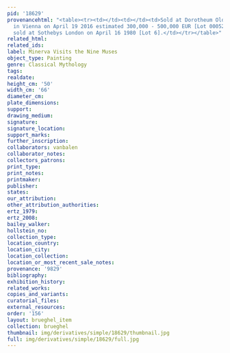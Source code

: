 ```yaml
---
pid: '18629'
provenancehtml: "<table><tr><td></td><td></td><td>Sold at Dorotheum Old Masters Sale
  in Vienna on April 19 2016 estimated 300,000 - 500,000 EUR [Lot 00052]. Previously
  sold at Sothebys London on April 16 1980 [Lot 6].</td></tr></table>"
related_html:
related_ids:
label: Minerva Visits the Nine Muses
object_type: Painting
genre: Classical Mythology
tags:
realdate:
height_cm: '50'
width_cm: '66'
diameter_cm:
plate_dimensions:
support:
drawing_medium:
signature:
signature_location:
support_marks:
further_inscription:
collaborators: vanbalen
collaborator_notes:
collectors_patrons:
print_type:
print_notes:
printmaker:
publisher:
states:
our_attribution:
other_attribution_authorities:
ertz_1979:
ertz_2008:
bailey_walker:
hollstein_no:
collection_type:
location_country:
location_city:
location_collection:
location_or_most_recent_sale_notes:
provenance: '9829'
bibliography:
exhibition_history:
related_works:
copies_and_variants:
curatorial_files:
external_resources:
order: '156'
layout: brueghel_item
collection: brueghel
thumbnail: img/derivatives/simple/18629/thumbnail.jpg
full: img/derivatives/simple/18629/full.jpg
---
```

